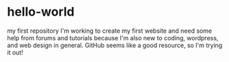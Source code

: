 # hello-world
my first repository
I'm working to create my first website and need some help from forums and tutorials because I'm also new to coding, wordpress, and web design in general. GitHub seems like a good resource, so I'm trying it out!
